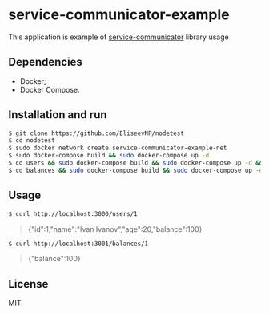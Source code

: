 # service-communicator-example

This application is example of [service-communicator](https://www.npmjs.com/package/serivce-communicator) library usage

## Dependencies

- Docker;
- Docker Compose.

## Installation and run

```sh
$ git clone https://github.com/EliseevNP/nodetest
$ cd nodetest
$ sudo docker network create service-communicator-example-net
$ sudo docker-compose build && sudo docker-compose up -d
$ cd users && sudo docker-compose build && sudo docker-compose up -d && cd ..
$ cd balances && sudo docker-compose build && sudo docker-compose up -d && cd ..
```

## Usage

```sh
$ curl http://localhost:3000/users/1
```

> {"id":1,"name":"Ivan Ivanov","age":20,"balance":100}

```sh
$ curl http://localhost:3001/balances/1
```

> {"balance":100}

## License

MIT.